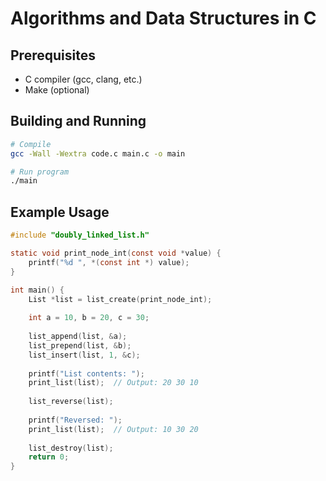 # Algorithms and Data Structures in C

## Prerequisites

- C compiler (gcc, clang, etc.)
- Make (optional)

## Building and Running

```bash
# Compile
gcc -Wall -Wextra code.c main.c -o main

# Run program
./main
```

## Example Usage

```c
#include "doubly_linked_list.h"

static void print_node_int(const void *value) {
    printf("%d ", *(const int *) value);
}

int main() {
    List *list = list_create(print_node_int);
    
    int a = 10, b = 20, c = 30;
    
    list_append(list, &a);
    list_prepend(list, &b);
    list_insert(list, 1, &c);
    
    printf("List contents: ");
    print_list(list);  // Output: 20 30 10
    
    list_reverse(list);
    
    printf("Reversed: ");
    print_list(list);  // Output: 10 30 20
    
    list_destroy(list);
    return 0;
}
```
